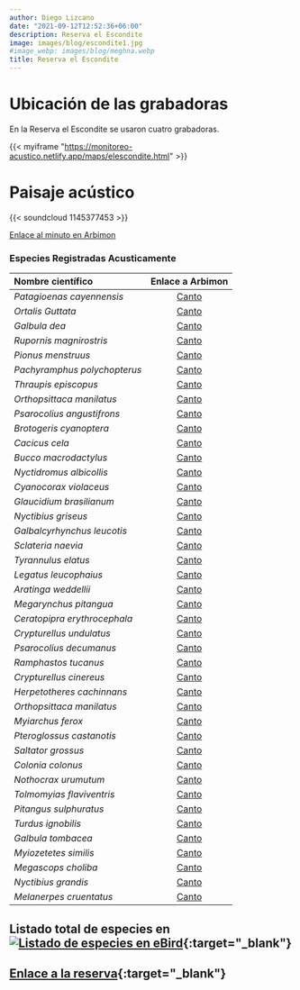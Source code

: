 ```yaml
---
author: Diego Lizcano
date: "2021-09-12T12:52:36+06:00"
description: Reserva el Escondite
image: images/blog/escondite1.jpg
#image_webp: images/blog/meghna.webp
title: Reserva el Escondite
---
```


# Ubicación de las grabadoras

En la Reserva el Escondite se usaron cuatro grabadoras.

{{< myiframe "https://monitoreo-acustico.netlify.app/maps/elescondite.html" >}}


# Paisaje acústico

{{< soundcloud 1145377453 >}}

[Enlace al minuto en Arbimon](https://arbimon.rfcx.org/project/destinos-awake/visualizer/rec/45959386)


### Especies Registradas Acusticamente


|__Nombre científico__| Enlace a Arbimon|
| :---        |     :----:   |
|_Patagioenas cayennensis_|[Canto](https://arbimon.rfcx.org/project/destinos-awake/visualizer/rec/45937718?gain=30)|
|_Ortalis Guttata_|[Canto](https://arbimon.rfcx.org/project/destinos-awake/visualizer/rec/45937733?gain=30)|
|_Galbula dea_|	[Canto](	https://arbimon.rfcx.org/project/destinos-awake/visualizer/rec/45937743?gain=30	)|
|_Rupornis magnirostris_|	[Canto](	https://arbimon.rfcx.org/project/destinos-awake/visualizer/rec/45937754?gain=30	)|
|_Pionus menstruus_|	[Canto](	https://arbimon.rfcx.org/project/destinos-awake/visualizer/rec/45937763?gain=30	)|
|_Pachyramphus polychopterus_|	[Canto](	https://arbimon.rfcx.org/project/destinos-awake/visualizer/rec/45937774?gain=30	)|
|_Thraupis episcopus_|	[Canto](	https://arbimon.rfcx.org/project/destinos-awake/visualizer/rec/45937774?gain=30	)|
|_Orthopsittaca manilatus_|	[Canto](	https://arbimon.rfcx.org/project/destinos-awake/visualizer/rec/45937850?gain=30	)|
|_Psarocolius angustifrons_|	[Canto](	https://arbimon.rfcx.org/project/destinos-awake/visualizer/rec/45937860?gain=30	)|
|_Brotogeris cyanoptera_|	[Canto](	https://arbimon.rfcx.org/project/destinos-awake/visualizer/rec/45938038?gain=30	)|
|_Cacicus cela_|	[Canto](	https://arbimon.rfcx.org/project/destinos-awake/visualizer/rec/45938112?gain=30	)|
|_Bucco macrodactylus_|	[Canto](	https://arbimon.rfcx.org/project/destinos-awake/visualizer/rec/45938314?gain=25	)|
|_Nyctidromus albicollis_|	[Canto](	https://arbimon.rfcx.org/project/destinos-awake/visualizer/rec/45933808	)|
|_Cyanocorax violaceus_|	[Canto](	https://arbimon.rfcx.org/project/destinos-awake/visualizer/rec/45934611	)|
|_Glaucidium brasilianum_|	[Canto](	https://arbimon.rfcx.org/project/destinos-awake/visualizer/rec/45935767/?gain=25	)|
|_Nyctibius griseus_|	[Canto](	https://arbimon.rfcx.org/project/destinos-awake/visualizer/rec/46000478	)|
|_Galbalcyrhynchus leucotis_|	[Canto](	https://arbimon.rfcx.org/project/destinos-awake/visualizer/rec/46002259?gain=25	)|
|_Sclateria naevia_|	[Canto](	https://arbimon.rfcx.org/project/destinos-awake/visualizer/rec/46002263?gain=25	)|
|_Tyrannulus elatus_|	[Canto](	https://arbimon.rfcx.org/project/destinos-awake/visualizer/rec/46002663?gain=30	)|
|_Legatus leucophaius_|	[Canto](	https://arbimon.rfcx.org/project/destinos-awake/visualizer/rec/45728147?gain=25	)|
|_Aratinga weddellii_|	[Canto](	https://arbimon.rfcx.org/project/destinos-awake/visualizer/rec/45728427?gain=20	)|
|_Megarynchus pitangua_|	[Canto](	https://arbimon.rfcx.org/project/destinos-awake/visualizer/rec/45728813?gain=20	)|
|_Ceratopipra erythrocephala_|	[Canto](	https://arbimon.rfcx.org/project/destinos-awake/visualizer/rec/45729115?gain=20	)|
|_Crypturellus undulatus_|	[Canto](	https://arbimon.rfcx.org/project/destinos-awake/visualizer/rec/45729425?gain=20	)|
|_Psarocolius decumanus_|	[Canto](	https://arbimon.rfcx.org/project/destinos-awake/visualizer/rec/45729495?gain=20	)|
|_Ramphastos tucanus_|	[Canto](	https://arbimon.rfcx.org/project/destinos-awake/visualizer/rec/45729891?gain=20	)|
|_Crypturellus cinereus_|	[Canto](	https://arbimon.rfcx.org/project/destinos-awake/visualizer/rec/45730024?gain=20	)|
|_Herpetotheres cachinnans_|	[Canto](	https://arbimon.rfcx.org/project/destinos-awake/visualizer/rec/45731805?gain=20	)|
|_Orthopsittaca manilatus_|	[Canto](	https://arbimon.rfcx.org/project/destinos-awake/visualizer/rec/45731951?gain=20	)|
|_Myiarchus ferox_|	[Canto](	https://arbimon.rfcx.org/project/destinos-awake/visualizer/rec/45732337?gain=20	)|
|_Pteroglossus castanotis_|	[Canto](	https://arbimon.rfcx.org/project/destinos-awake/visualizer/rec/45420971?gain=25	)|
|_Saltator grossus_|	[Canto](	https://arbimon.rfcx.org/project/destinos-awake/visualizer/rec/45426354?gain=20	)|
|_Colonia colonus_|	[Canto](	https://arbimon.rfcx.org/project/destinos-awake/visualizer/rec/45698509?gain=20	)|
|_Nothocrax urumutum_|	[Canto](	https://arbimon.rfcx.org/project/destinos-awake/visualizer/rec/45699101/?gain=30	)|
|_Tolmomyias flaviventris_|	[Canto](	https://arbimon.rfcx.org/project/destinos-awake/visualizer/rec/43754078?gain=15	)|
|_Pitangus sulphuratus_|	[Canto](	https://arbimon.rfcx.org/project/destinos-awake/visualizer/rec/43753847?gain=25	)|
|_Turdus ignobilis_|	[Canto](	https://arbimon.rfcx.org/project/destinos-awake/visualizer/rec/43753829?gain=15	)|
|_Galbula tombacea_|	[Canto](	https://arbimon.rfcx.org/project/destinos-awake/visualizer/rec/43755247?gain=20	)|
|_Myiozetetes similis_|	[Canto](	https://arbimon.rfcx.org/project/destinos-awake/visualizer/rec/43755930?gain=20	)|
|_Megascops choliba_|	[Canto](	https://arbimon.rfcx.org/project/destinos-awake/visualizer/rec/43824961?gain=25	)|
|_Nyctibius grandis_|	[Canto](	https://arbimon.rfcx.org/project/destinos-awake/visualizer/rec/43622396?gain=25	)|
|_Melanerpes cruentatus_|	[Canto](	https://arbimon.rfcx.org/project/destinos-awake/visualizer/rec/43824758?gain=25	)|



## Listado total de especies en[![Listado de especies en eBird](/images/blog/Logo_ebird.png "El Escondite eBird hotspot")](https://ebird.org/hotspot/L6464472?yr=all&m=&rank=mrec){:target="_blank"}

## [Enlace a la reserva](https://www.elescondite.org){:target="_blank"}


